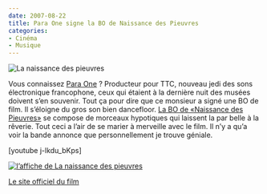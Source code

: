 ```yaml
---
date: 2007-08-22
title: Para One signe la BO de Naissance des Pieuvres
categories:
- Cinéma
- Musique
---
```

<img src="https://dlgjp9x71cipk.cloudfront.net/2007/08/pieuvres.png" alt="La naissance des pieuvres" />

Vous connaissez <a href="https://www.myspace.com/paraone" title="MySpace de Para One">Para One</a> ? Producteur pour TTC, nouveau jedi des sons électronique francophone, ceux qui étaient à la dernière nuit des musées doivent s’en souvenir.
Tout ça pour dire que ce monsieur a signé une BO de film. Il s’éloigne du gros son bien dancefloor. <a href="https://www.institubes.com/pieuvres/" title="site du disque de la naissance des pieuvres">La BO de «Naissance des Pieuvres»</a> se compose de morceaux hypotiques qui laissent la par belle à la rêverie. Tout ceci a l’air de se marier à merveille avec le film. Il n’y a qu’a voir la bande annonce que personnellement je trouve géniale.

<!--more-->

[youtube j-lkdu_bKps]

<a href="https://dlgjp9x71cipk.cloudfront.net/2007/08/affiche_pieuvres.jpg" title="l’affiche de La naissance des pieuvres"><img src="https://dlgjp9x71cipk.cloudfront.net/2007/08/affiche_pieuvres.thumbnail.jpg" title="l’affiche de La naissance des pieuvres" alt="l’affiche de La naissance des pieuvres" /></a>

<a href="https://www.myspace.com/pieuvres" title="Le site du film">Le site officiel du film</a>
